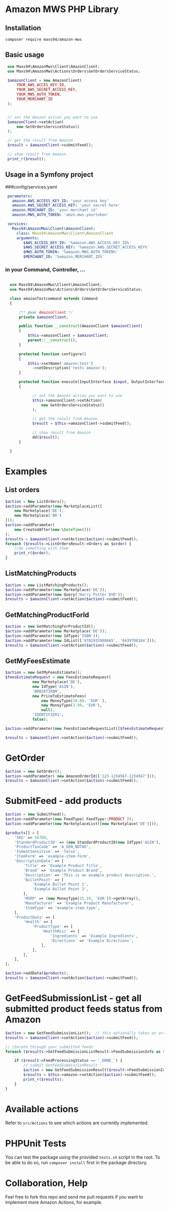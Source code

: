 # Amazon MWS PHP Library

## Installation
```composer require maxs94/amazon-mws```

## Basic usage
```php
 use Maxs94\AmazonMws\Client\AmazonClient;
 use Maxs94\AmazonMws\Actions\Orders\GetOrdersServiceStatus;

 $amazonClient = new AmazonClient(
     YOUR_AWS_ACCES_KEY_ID,
     YOUR_AWS_SECRET_ACCESS_KEY,
     YOUR_MWS_AUTH_TOKEN,
     YOUR_MERCHANT_ID
 );


 // set the Amazon action you want to use
 $amazonClient->setAction(
     new GetOrdersServiceStatus()
 );

 // get the result from Amazon
 $result = $amazonClient->submitFeed();

 // show result from Amazon
 print_r($result);
 ```

## Usage in a Symfony project
###config/services.yaml
```yaml
 parameters:
   amazon.AWS_ACCESS_KEY_ID: 'your access key'
   amazon.AWS_SECRET_ACCESS_KEY: 'your secret here'
   amazon.MERCHANT_ID: 'your merchant id'
   amazon.MWS_AUTH_TOKEN: 'amzn.mws.yourtoken'

 services:
   Maxs94\AmazonMws\Client\AmazonClient:
     class: Maxs94\AmazonMws\Client\AmazonClient
     arguments:
        $AWS_ACCESS_KEY_ID: '%amazon.AWS_ACCESS_KEY_ID%'
        $AWS_SECRET_ACCESS_KEY: '%amazon.AWS_SECRET_ACCESS_KEY%'
        $MWS_AUTH_TOKEN: '%amazon.MWS_AUTH_TOKEN%'
        $MERCHANT_ID: '%amazon.MERCHANT_ID%'
```

### in your Command, Controller, ...
```php
  
  use Maxs94\AmazonMws\Client\AmazonClient;
  use Maxs94\AmazonMws\Actions\Orders\GetOrdersServiceStatus;

  class amazonTestcommand extends Command 
  {

      /** @var AmazonClient */
      private $amazonClient;

      public function __construct(AmazonClient $amazonClient)
      {
          $this->amazonClient = $amazonClient;
          parent::__construct();
      }

      protected function configure()
      {
          $this->setName('amazon:test')
            ->setDescription('tests amazon');
      }

      protected function execute(InputInterface $input, OutputInterface $output)
      {

            // set the Amazon action you want to use
            $this->amazonClient->setAction(
                new GetOrdersServiceStatus()
            );

            // get the result from Amazon
            $result = $this->amazonClient->submitFeed();

            // show result from Amazon
            dd($result);
      }

  }
```

# Examples
## List orders
```php
$action = New ListOrders();
$action->addParameter(new MarketplaceList([
    new Marketplace('DE'),
    new Marketplace('BR')
]));
$action->addParameter(
    new CreatedAfter(new \DateTime()))
);
$results = $amazonClient->setAction($action)->submitFeed();
foreach ($results->ListOrdersResult->Orders as $order) {
    //do something with them
    print_r($order);
}
``` 

## ListMatchingProducts
```php 
$action = new ListMatchingProducts();
$action->addParameter(new Marketplace('DE'));
$action->addParameter(new Query('Harry Potter DVD'));
$results = $amazonClient->setAction($action)->submitFeed();
```

## GetMatchingProductForId 
```php
$action = new GetMatchingForProductId();
$action->addParameter(new Marketplace('DE'));
$action->addParameter(new IdType('ISBN'));
$action->addParameter(new IdList(['9781933988665', '0439708184']));
$results = $amazonClient->setAction($action)->submitFeed();
``` 

## GetMyFeesEstimate
```php 
$action = new GetMyFeesEstimate();
$feesEstimateRequest = new FeesEstimateRequest(
            new Marketplace('DE'), 
            new IdType('ASIN'), 
            'B002KT3XQM', 
            new PriceToEstimateFees( 
                new MoneyType(30.00, 'EUR' ), 
                new MoneyType(3.99, 'EUR'), 
                null),
            'IDENTIFIER1',
            false);

$action->addParameter(new FeesEstimateRequestList([$feesEstimateRequest]));

$results = $amazonClient->setAction($action)->submitFeed();
```

# GetOrder 
```php 
$action = new GetOrder();
$action->addParameter( new AmazonOrderId(['123-1234567-1234567']));
$results = $amazonClient->setAction($action)->submitFeed();
```

# SubmitFeed - add products 
```php 
$action = new SubmitFeed();
$action->addParameter(new FeedType( FeedType::PRODUCT ));
$action->addParameter(new MarketplaceList([new Marketplace('DE')]));

$products[] = [
    'SKU' => 56789,
    'StandardProductID' => (new StandardProductID(new IdType('ASIN'), 'B0EXAMPLEG'))->getArray(),
    'ProductTaxCode' => 'A_GEN_NOTAX',
    'IsHeatSensitive' => 'false',
    'ItemForm' => 'example-item-form',
    'DescriptionData' => [
        'Title' => 'Example Product Title',
        'Brand' => 'Example Product Brand',
        'Description' => 'This is an example product description.',
        'BulletPoint' => [
            'Example Bullet Point 1',
            'Example Bullet Point 2',
        ],
        'MSRP' => (new MoneyType(25.19, 'EUR'))->getArray(),
        'Manufacturer' => 'Example Product Manufacturer',
        'ItemType' => 'example-item-type',
    ],
    'ProductData' => [
        'Health' => [
            'ProductType' => [
                'HealthMisc' => [
                    'Ingredients' => 'Example Ingredients',
                    'Directions' => 'Example Directions',
                ],
            ],
        ],
    ],
];

$action->addData($products);
$results = $amazonClient->setAction($action)->submitFeed();
``` 

# GetFeedSubmissionList - get all submitted product feeds status from Amazon
```php 
$action = new GetFeedSubmissionList();  // this optionally takes an array of feedSubmissionIds
$results = $amazonClient->setAction($action)->submitFeed();

// iterate through your submitted feeds
foreach ($results->GetFeedSubmissionListResult->FeedSubmissionInfo as $result) {

    if ($result->FeedProcessingStatus == '_DONE_') {
        // submit GetFeedSubmissionResult
        $action = new GetFeedSubmissionResult($result->FeedSubmissionId->__toString());
        $results = $this->amazon->setAction($action)->submitFeed();
        print_r($results);
    }
}

```




# Available actions
  Refer to `src/Actions` to see which actions are currently implemented.


# PHPUnit Tests
You can test the package using the provided `tests.sh` script in the root. To be able to do so, run `composer install` first in the package directory.

# Collaboration, Help
Feel free to fork this repo and send me pull requests if you want to implement more Amazon Actions, for example.
